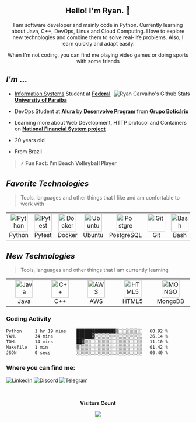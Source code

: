 <h2 align="center">Hello! I'm Ryan. 👋</h2>
<p align="center">
I am software developer and mainly code in Python. Currently learning about Java, C++, DevOps, Linux and Cloud Computing. I love to explore new technologies and combine them to solve real-life problems. Also, I learn quickly and adapt easily.
</p>

<p align="center">  When I'm not coding, you can find me playing video games or doing sports with some friends </p>

## _I'm ..._
<a href="#ryanjorgeac-title">
 <img src="https://github-readme-stats-ryanjorgeac.vercel.app/api?username=ryanjorgeac&show_icons=true&theme=transparent&title_color=3181F6&icon_color=aaaaaa&text_color=aaaaaa&card_width=100&text_bold=false&count_private=true&hide_border=true&hide_rank=true" alt="Ryan Carvalho's Github Stats" align="right"/>
</a>

- [Information Systems](https://sigaa.ufpb.br/sigaa/public/curso/portal.jsf?id=1626837&lc=pt_BR) Student at [**Federal University of Paraíba**](https://www.ufpb.br/)

- DevOps Student at [**Alura**](https://www.alura.com.br/) by [**Desenvolve Program**](https://desenvolve.grupoboticario.com.br/) from [**Grupo Boticário**](https://www.grupoboticario.com.br/)

- Learning more about Web Development, HTTP protocol and Containers on [**National Financial System project**](https://github.com/SistemaFinanceiroNacional)

- 20 years old

- From Brazil
 
>⚡ **Fun Fact: I'm Beach Volleyball Player**



## _Favorite Technologies_
>Tools, languages and other things that I like and am confortable to work with
<table>
  <tr>
    <td align="center" width="96">
      <a>
       <img src="https://cdn.jsdelivr.net/gh/devicons/devicon/icons/python/python-original.svg" width="48" height="48" alt="Python"/>
      </a>
      <br>Python
    </td>
   <td align="center" width="96">
      <a>
       <img src="https://cdn.jsdelivr.net/gh/devicons/devicon/icons/pytest/pytest-original.svg" width="48" height="48" alt="Pytest"/>
      </a>
      <br>Pytest
    </td>
   <td align="center" width="96">
      <a>
       <img src="https://cdn.jsdelivr.net/gh/devicons/devicon/icons/docker/docker-original.svg" width="48" height="48" alt="Docker"/>
      </a>
      <br>Docker
    </td>
   <td align="center" width="96">
      <a>
       <img src="https://cdn.jsdelivr.net/gh/devicons/devicon/icons/ubuntu/ubuntu-plain.svg" height="48" alt="Ubuntu"/>
      </a>
      <br>Ubuntu
    </td>
   <td align="center" width="96">
      <a>
       <img src="https://cdn.jsdelivr.net/gh/devicons/devicon/icons/postgresql/postgresql-original.svg" width="48" height="48" alt="PostgreSQL"/>
      </a>
      <br>PostgreSQL
    </td>
   <td align="center" width="96">
      <a>
       <img src="https://cdn.jsdelivr.net/gh/devicons/devicon/icons/git/git-original.svg" width="48" height="48" alt="Git"/>
      </a>
      <br>Git
    </td>
   <td align="center" width="96">
      <a>
       <img src="https://cdn.jsdelivr.net/gh/devicons/devicon/icons/bash/bash-original.svg" width="48" height="48" alt="Bash"/>
      </a>
      <br>Bash
    </td>
   <td align="center" width="96">
      <a>
       <img src="https://upload.wikimedia.org/wikipedia/commons/1/1d/PyCharm_Icon.svg" width="48" height="48" alt="PyCharm"/>
      </a>
      <br>PyCharm
    </td>
  </tr>
</table>

## _New Technologies_
>Tools, languages and other things that I am currently learning
<table>
  <tr>
    <td align="center" width="96">
      <a>
       <img src="https://cdn.jsdelivr.net/gh/devicons/devicon/icons/java/java-original.svg" width="48" height="48" alt="Java"/>
      </a>
      <br>Java
    </td>
   <td align="center" width="96">
      <a>
       <img src="https://cdn.jsdelivr.net/gh/devicons/devicon/icons/cplusplus/cplusplus-original.svg" width="48" height="48" alt="C++"/>
      </a>
      <br>C++
    </td>
   <td align="center" width="96">
      <a>
       <img src="https://cdn.jsdelivr.net/gh/devicons/devicon/icons/amazonwebservices/amazonwebservices-original.svg" width="48" height="48" alt="AWS"/>
      </a>
      <br>AWS
    </td>
   <td align="center" width="96">
      <a>
       <img src="https://cdn.jsdelivr.net/gh/devicons/devicon/icons/html5/html5-original.svg" height="48" alt="HTML5"/>
      </a>
      <br>HTML5
    </td>
    <td align="center" width="96">
      <a>
       <img src="https://cdn.jsdelivr.net/gh/devicons/devicon/icons/mongodb/mongodb-original.svg" height="48" alt="MONGODB"/>
      </a>
      <br>MongoDB
    </td>
   
  </tr>
</table>

### Coding Activity
<!--START_SECTION:waka-->

```txt
Python     1 hr 19 mins    ███████████████▒░░░░░░░░░   60.92 %
YAML       34 mins         ██████▓░░░░░░░░░░░░░░░░░░   26.14 %
TOML       14 mins         ██▓░░░░░░░░░░░░░░░░░░░░░░   11.10 %
Makefile   1 min           ▒░░░░░░░░░░░░░░░░░░░░░░░░   01.42 %
JSON       0 secs          ░░░░░░░░░░░░░░░░░░░░░░░░░   00.40 %
```

<!--END_SECTION:waka-->


### Where you can find me:
[![LinkedIn](https://img.shields.io/badge/LinkedIn-0077B5?style=for-the-badge&logo=linkedin&logoColor=white)](https://www.linkedin.com/in/ryan-jorge-abreu-de-carvalho-12611a228/)
[![Discord](https://img.shields.io/badge/Discord-7289DA?style=for-the-badge&logo=discord&logoColor=white)](https://discord.com/users/285934994252103680)
[![Telegram](https://img.shields.io/badge/Telegram-2CA5E0?style=for-the-badge&logo=telegram&logoColor=white)](https://t.me/ryanjorgeac)


<div align="center">
<br><p align="centre"><b>Visitors Count</b></p>  
<p align="center"><img align="center" src="https://profile-counter.glitch.me/{ryanjorgeac}/count.svg" /></p> 
<br></div>

